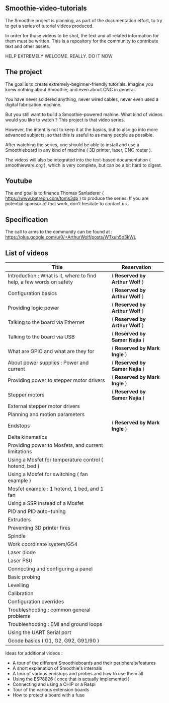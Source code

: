 ## Smoothie-video-tutorials

The Smoothie project is planning, as part of the documentation effort, to try to get a series of tutorial videos produced.

In order for those videos to be shot, the text and all related information for them must be written. This is a repository for the community to contribute text and other assets.

HELP EXTREMELY WELCOME. REALLY. DO IT NOW

## The project

The goal is to create extremely-beginner-friendly tutorials. Imagine you knew nothing about Smoothie, and even about CNC in general.

You have never soldered anything, never wired cables, never even used a digital fabrication machine.

But you still want to build a Smoothie-powered mahine. What kind of videos would you like to watch ? This project is that video series.

However, the intent is not to keep it at the basics, but to also go into more advanced subjects, so that this is useful to as many people as possible.

After watching the series, one should be able to install and use a Smoothieboard in any kind of machine ( 3D printer, laser, CNC router ).

The videos will also be integrated into the text-based documentation ( smoothieware.org ), which is very complete, but can be a bit hard to digest.

## Youtube

The end goal is to finance Thomas Sanladerer ( https://www.patreon.com/toms3dp ) to produce the series. If you are potential sponsor of that work, don't hesitate to contact us.

## Specification

The call to arms to the community can be found at : https://plus.google.com/u/0/+ArthurWolf/posts/WTxuh5o3kWL

## List of videos

Title | Reservation
------------ | -------------
Introduction : What is it, where to find help, a few words on safety | ( **Reserved by Arthur Wolf** )
Configuration basics |( **Reserved by Arthur Wolf** )
Providing logic power |( **Reserved by Arthur Wolf** )
Talking to the board via Ethernet |( **Reserved by Arthur Wolf** )
Talking to the board via USB |( **Reserved by Samer Najia** )
What are GPIO and what are they for |( **Reserved by Mark Ingle** )
About power supplies : Power and current |( **Reserved by Samer Najia** )
Providing power to stepper motor drivers |( **Reserved by Mark Ingle** )
Stepper motors |( **Reserved by Samer Najia** )
External stepper motor drivers|
Planning and motion parameters|
Endstops |( **Reserved by Mark Ingle** )
Delta kinematics|
Providing power to Mosfets, and current limitations|
Using a Mosfet for temperature control ( hotend, bed )|
Using a Mosfet for switching ( fan example )|
Mosfet example : 1 hotend, 1 bed, and 1 fan|
Using a SSR instead of a Mosfet|
PID and PID auto-tuning|
Extruders|
Preventing 3D printer fires|
Spindle|
Work coordinate system/G54|
Laser diode|
Laser PSU|
Connecting and configuring a panel|
Basic probing|
Levelling|
Calibration|
Configuration overrides|
Troubleshooting : common general problems|
Troubleshooting : EMI and ground loops|
Using the UART Serial port|
Gcode basics ( G1, G2, G92, G91/90 )|

Ideas for additional videos : 
* A tour of the different Smoothieboards and their peripherals/features
* A short explanation of Smoothie's internals
* A tour of various endstops and probes and how to use them all
* Using the ESP8826 ( once that is actually implemented )
* Connecting and using a CHIP or a Raspi
* Tour of the various extension boards
* How to protect a board with a fuse
